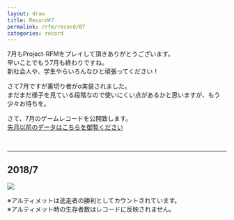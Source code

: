```yaml
---
layout: draw
title: Record#7
permalink: /rfm/record/07
categories: record
---
```


7月もProject-RFMをプレイして頂きありがとうございます。<br>
早いことでもう7月も終わりですね。<br>
新社会人や、学生やらいろんなひと頑張ってください！<br>


さて7月ですが裏切り者がα実装されました。<br>
まだまだ様子を見ている段階なので使いにくい点があるかと思いますが、もう少々お待ちを。<br>






さて、7月のゲームレコードを公開致します。<br>
[先月以前のデータはこちらを御覧ください](https://web.njj12.net/categories/#record) <br>


  
  
----------------------------------------  
## 2018/7
<img src="https://web.njj12.net/public/images/record/201807.png"><br>

※アルティメットは逃走者の勝利としてカウントされています。<br>
※アルティメット時の生存者数はレコードに反映されません。<br>
